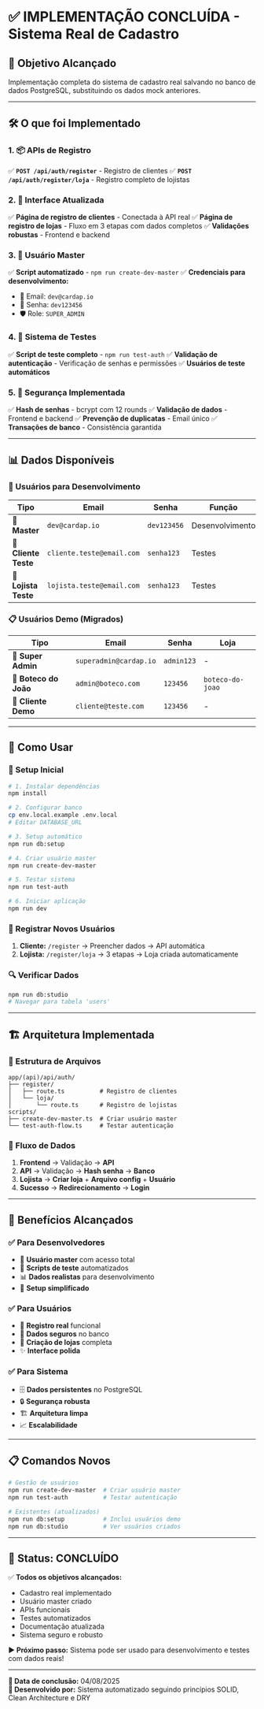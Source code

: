 # ✅ **IMPLEMENTAÇÃO CONCLUÍDA - Sistema Real de Cadastro**

## 🎯 **Objetivo Alcançado**
Implementação completa do sistema de cadastro real salvando no banco de dados PostgreSQL, substituindo os dados mock anteriores.

---

## 🛠️ **O que foi Implementado**

### **1. 📦 APIs de Registro**
✅ **`POST /api/auth/register`** - Registro de clientes
✅ **`POST /api/auth/register/loja`** - Registro completo de lojistas

### **2. 🎨 Interface Atualizada**
✅ **Página de registro de clientes** - Conectada à API real
✅ **Página de registro de lojas** - Fluxo em 3 etapas com dados completos
✅ **Validações robustas** - Frontend e backend

### **3. 👑 Usuário Master**
✅ **Script automatizado** - `npm run create-dev-master`
✅ **Credenciais para desenvolvimento:**
- 📧 Email: `dev@cardap.io`
- 🔑 Senha: `dev123456`
- 🛡️ Role: `SUPER_ADMIN`

### **4. 🧪 Sistema de Testes**
✅ **Script de teste completo** - `npm run test-auth`
✅ **Validação de autenticação** - Verificação de senhas e permissões
✅ **Usuários de teste automáticos**

### **5. 🔐 Segurança Implementada**
✅ **Hash de senhas** - bcrypt com 12 rounds
✅ **Validação de dados** - Frontend e backend
✅ **Prevenção de duplicatas** - Email único
✅ **Transações de banco** - Consistência garantida

---

## 📊 **Dados Disponíveis**

### **👤 Usuários para Desenvolvimento**
| Tipo | Email | Senha | Função |
|------|-------|-------|--------|
| 👑 **Master** | `dev@cardap.io` | `dev123456` | Desenvolvimento |
| 🧪 **Cliente Teste** | `cliente.teste@email.com` | `senha123` | Testes |
| 🧪 **Lojista Teste** | `lojista.teste@email.com` | `senha123` | Testes |

### **📋 Usuários Demo (Migrados)**
| Tipo | Email | Senha | Loja |
|------|-------|-------|------|
| 👑 **Super Admin** | `superadmin@cardap.io` | `admin123` | - |
| 🏪 **Boteco do João** | `admin@boteco.com` | `123456` | `boteco-do-joao` |
| 👤 **Cliente Demo** | `cliente@teste.com` | `123456` | - |

---

## 🚀 **Como Usar**

### **🔧 Setup Inicial**
```bash
# 1. Instalar dependências
npm install

# 2. Configurar banco
cp env.local.example .env.local
# Editar DATABASE_URL

# 3. Setup automático
npm run db:setup

# 4. Criar usuário master
npm run create-dev-master

# 5. Testar sistema
npm run test-auth

# 6. Iniciar aplicação
npm run dev
```

### **📝 Registrar Novos Usuários**
1. **Cliente:** `/register` → Preencher dados → API automática
2. **Lojista:** `/register/loja` → 3 etapas → Loja criada automaticamente

### **🔍 Verificar Dados**
```bash
npm run db:studio
# Navegar para tabela 'users'
```

---

## 🏗️ **Arquitetura Implementada**

### **📁 Estrutura de Arquivos**
```
app/(api)/api/auth/
├── register/
│   ├── route.ts          # Registro de clientes
│   └── loja/
│       └── route.ts      # Registro de lojistas
scripts/
├── create-dev-master.ts  # Criar usuário master
└── test-auth-flow.ts     # Testar autenticação
```

### **🔄 Fluxo de Dados**
1. **Frontend** → Validação → **API**
2. **API** → Validação → **Hash senha** → **Banco**
3. **Lojista** → **Criar loja** + **Arquivo config** + **Usuário**
4. **Sucesso** → **Redirecionamento** → **Login**

---

## 🎯 **Benefícios Alcançados**

### **✅ Para Desenvolvedores**
- 👑 **Usuário master** com acesso total
- 🧪 **Scripts de teste** automatizados
- 📊 **Dados realistas** para desenvolvimento
- 🔧 **Setup simplificado**

### **✅ Para Usuários**
- 📝 **Registro real** funcional
- 🔐 **Dados seguros** no banco
- 🏪 **Criação de lojas** completa
- ✨ **Interface polida**

### **✅ Para Sistema**
- 🗄️ **Dados persistentes** no PostgreSQL
- 🔒 **Segurança robusta**
- 🏗️ **Arquitetura limpa**
- 📈 **Escalabilidade**

---

## 📋 **Comandos Novos**

```bash
# Gestão de usuários
npm run create-dev-master  # Criar usuário master
npm run test-auth          # Testar autenticação

# Existentes (atualizados)
npm run db:setup           # Inclui usuários demo
npm run db:studio          # Ver usuários criados
```

---

## 🎉 **Status: CONCLUÍDO**

✅ **Todos os objetivos alcançados:**
- Cadastro real implementado
- Usuário master criado
- APIs funcionais
- Testes automatizados
- Documentação atualizada
- Sistema seguro e robusto

**▶️ Próximo passo:** Sistema pode ser usado para desenvolvimento e testes com dados reais!

---

**📅 Data de conclusão:** 04/08/2025  
**🔧 Desenvolvido por:** Sistema automatizado seguindo princípios SOLID, Clean Architecture e DRY